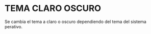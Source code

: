 
# TEMA CLARO OSCURO

Se cambia el tema a claro o oscuro dependiendo del tema del sistema perativo.
